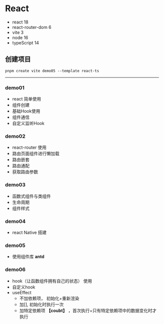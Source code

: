 # React

- react 18
- react-router-dom 6
- vite 3
- node 16
- typeScript 14

## 创建项目
```shell
pnpm create vite demo05 --template react-ts
```

----
### demo01
- react 简单使用
- 组件创建
- 基础Hook使用
- 组件通信
- 自定义监听Hook

### demo02
- react-router 使用
- 路由页面组件进行懒加载
- 路由嵌套
- 路由通配
- 获取路由参数

### demo03 
- 函数式组件与类组件
- 生命周期
- 组件样式

### demo04 
- react Native 搭建

### demo05
- 使用组件库 **antd**


### demo06
- hook（让函数组件拥有自己的状态） 使用
- 自定义hook
- useEffect
  - 不加依赖项， 初始化+重新渲染
  - 加[], 初始化时执行一次
  - 加特定依赖项 **【coubt】** ，首次执行+只有特定依赖项中的数据变化时才执行
